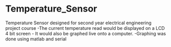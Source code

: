 # Temperature_Sensor
Temperature Sensor designed for second year electrical engineering project course
  -The current temperature read would be displayed on a LCD 4 bit screen - It would also be graphed live onto a computer.
  -Graphing was done using matlab and serial
